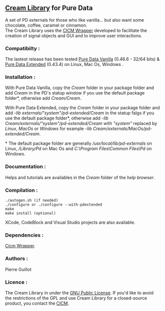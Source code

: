 ## [Cream Library](http://www.mshparisnord.fr/hoalibrary/en/publications/ "Publication") for Pure Data

A set of  PD externals for those who like vanilla... but also want some chocolate, coffee, caramel or cinnamon.  
The Cream Library uses the [CICM Wrapper](https://github.com/CICM/CicmWrapper" "CICM Wrapper") developed to facilitate the creation of signal objects and GUI and to improve user interactions.

### Compatibilty :

The lastest release has been tested [Pure Data Vanilla](http://msp.ucsd.edu/software.html "PD-Vanilla") (0.46.6 - 32/64 bits) & [Pure Data Extended](https://puredata.info/ "PD-Extended") (0.43.4) on Linux, Mac Os, Windows .

### Installation :  

With Pure Data Vanilla, copy the <em>Cream</em> folder in your package folder and add <em>Cream</em> in the PD's statup window if you use the default package folder\*, otherwise add <em>Cream/Cream</em>.  

With Pure Data Extended, copy the <em>Cream</em> folder in your package folder and add <em>-lib externals/"system"/pd-extended/Cream</em> in the statup falgs if you use the default package folder\*, otherwise add <em>-lib Cream/externals/"system"/pd-extended/Cream</em> with <em>"system"</em> replaced by <em>Linux</em>, <em>MacOs</em> or <em>Windows</em> for example <em>-lib Cream/externals/MacOs/pd-extended/Cream</em>.  

\* The default package folder are generally <em>/usr/local/lib/pd-externals</em> on Linux, <em>/Library/Pd</em>  on Mac Os and <em>C:\Program Files\Common Files\Pd</em>  on Windows.  

### Documentation :

Helps and tutorials are availables in the <em>Cream</em> folder of the <em>help browser</em>.

### Compilation : 

	./autogen.sh (if needed)
	./configure or ./configure --with-pdextended
	make
	make install (optional)

XCode, CodeBlock and Visual Studio projects are also available.

### Dependencies : 

[Cicm Wrapper](https://github.com/CICM/CicmWrapper "Cicm Wrapper").

### Authors :

Pierre Guillot  

### Licence : 

The Cream Library in under the <a title="GNU" href="http://www.gnu.org/copyleft/gpl.html" target="_blank">GNU Public License</a>. If you'd like to avoid the restrictions of the GPL and use Cream Library for a closed-source product, you contact the <a title="CICM" href="http://cicm.mshparisnord.org/" target="_blank">CICM</a>.


